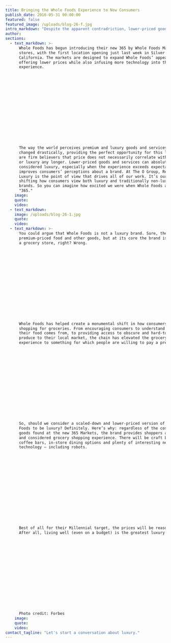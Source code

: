 ```yaml
---
title: Bringing the Whole Foods Experience to New Consumers
publish_date: 2016-05-31 00:00:00
featured: false
featured_image: /uploads/blog-26-f.jpg
intro_markdown: "Despite the apparent contradriction, lower-priced goods and services can absolutely be considered a luxury. Whole Foods' newest launch exemplifies just that.​"
author:
sections:
  - text_markdown: >-
      Whole Foods has begun introducing their new 365 by Whole Foods Market
      stores, with the first location opening just last week in Silver Lake,
      California. The markets are designed to expand Whole Foods’ appeal by
      offering lower prices while also infusing more technology into the shopping
      experience.

















      The way the world perceives premium and luxury goods and services has
      changed drastically, providing the perfect opportunity for this launch. We
      are firm believers that price does not necessarily correlate with premium
      or luxury any longer. Lower-priced goods and services can absolutely be
      considered luxury, especially when the experience exceeds expectations or
      improves consumers’ perceptions about a brand. At The O Group, Rethink
      Luxury is the point of view that drives all of our work. It’s our ethos for
      shifting how consumers view both luxury and traditionally non-luxury
      brands. So you can imagine how excited we were when Whole Foods announced
      "365."​
    image:
    quote:
    video:
  - text_markdown:
    image: /uploads/blog-26-1.jpg
    quote:
    video:
  - text_markdown: >-
      You could argue that Whole Foods is not a luxury brand. Sure, they offer
      premium-priced food and other goods, but at its core the brand is just
      a grocery store, right? Wrong.

















      Whole Foods has helped create a monumental shift in how consumers approach
      shopping for groceries. From encouraging consumers to understand where
      their food comes from, to providing access to obscure and hard-to-find
      produce to their local market, the chain has elevated the grocery shopping
      experience to something for which people are willing to pay a premium.

















      So, should we consider a scaled-down and lower-priced version of Whole
      Foods to be luxury? Definitely. Here’s why: regardless of the cost of the
      goods found at the new 365 Markets, the brand provides shoppers an elevated
      and considered grocery shopping experience. There will be craft beer and
      coffee bars, in-store dining options and plenty of interesting new
      technology – including robots.

















      Best of all for their Millennial target, the prices will be reasonable.
      After all, living well (even on a budget) is the greatest luxury of all.

















      Photo credit: Forbes​
    image:
    quote:
    video:
contact_tagline: "Let's start a conversation about luxury."
---
```




